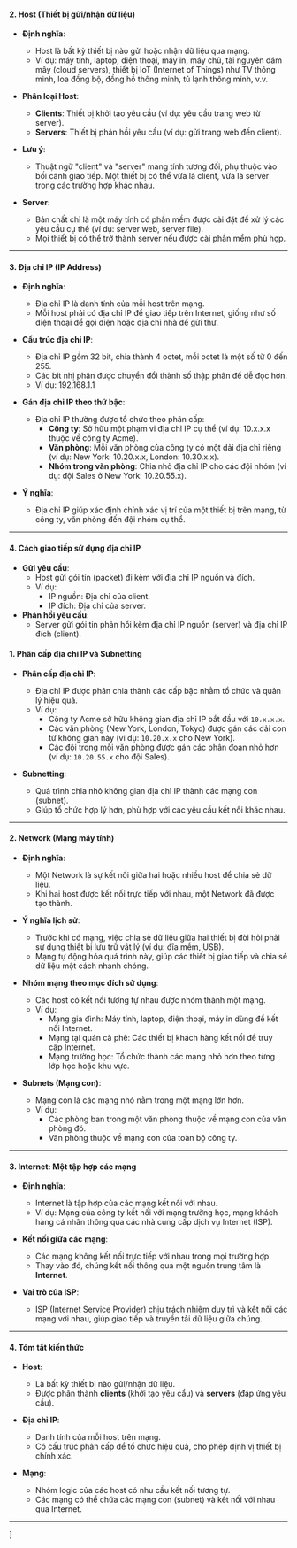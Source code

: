

#### **2. Host (Thiết bị gửi/nhận dữ liệu)**
- **Định nghĩa**: 
  - Host là bất kỳ thiết bị nào gửi hoặc nhận dữ liệu qua mạng.
  - Ví dụ: máy tính, laptop, điện thoại, máy in, máy chủ, tài nguyên đám mây (cloud servers), thiết bị IoT (Internet of Things) như TV thông minh, loa đồng bộ, đồng hồ thông minh, tủ lạnh thông minh, v.v.
  
- **Phân loại Host**:
  - **Clients**: Thiết bị khởi tạo yêu cầu (ví dụ: yêu cầu trang web từ server).
  - **Servers**: Thiết bị phản hồi yêu cầu (ví dụ: gửi trang web đến client).

- **Lưu ý**:
  - Thuật ngữ "client" và "server" mang tính tương đối, phụ thuộc vào bối cảnh giao tiếp. Một thiết bị có thể vừa là client, vừa là server trong các trường hợp khác nhau.

- **Server**:
  - Bản chất chỉ là một máy tính có phần mềm được cài đặt để xử lý các yêu cầu cụ thể (ví dụ: server web, server file).
  - Mọi thiết bị có thể trở thành server nếu được cài phần mềm phù hợp.

---

#### **3. Địa chỉ IP (IP Address)**

- **Định nghĩa**:

  - Địa chỉ IP là danh tính của mỗi host trên mạng.
  - Mỗi host phải có địa chỉ IP để giao tiếp trên Internet, giống như số điện thoại để gọi điện hoặc địa chỉ nhà để gửi thư.

- **Cấu trúc địa chỉ IP**:

  - Địa chỉ IP gồm 32 bit, chia thành 4 octet, mỗi octet là một số từ 0 đến 255.
  - Các bit nhị phân được chuyển đổi thành số thập phân để dễ đọc hơn.
  - Ví dụ: 192.168.1.1

- **Gán địa chỉ IP theo thứ bậc**:

  - Địa chỉ IP thường được tổ chức theo phân cấp:
    - **Công ty**: Sở hữu một phạm vi địa chỉ IP cụ thể (ví dụ: 10.x.x.x thuộc về công ty Acme).
    - **Văn phòng**: Mỗi văn phòng của công ty có một dải địa chỉ riêng (ví dụ: New York: 10.20.x.x, London: 10.30.x.x).
    - **Nhóm trong văn phòng**: Chia nhỏ địa chỉ IP cho các đội nhóm (ví dụ: đội Sales ở New York: 10.20.55.x).

- **Ý nghĩa**:
  - Địa chỉ IP giúp xác định chính xác vị trí của một thiết bị trên mạng, từ công ty, văn phòng đến đội nhóm cụ thể.

---

#### **4. Cách giao tiếp sử dụng địa chỉ IP**

- **Gửi yêu cầu**:
  - Host gửi gói tin (packet) đi kèm với địa chỉ IP nguồn và đích.
  - Ví dụ:
    - IP nguồn: Địa chỉ của client.
    - IP đích: Địa chỉ của server.
- **Phản hồi yêu cầu**:
  - Server gửi gói tin phản hồi kèm địa chỉ IP nguồn (server) và địa chỉ IP đích (client).



#### **1. Phân cấp địa chỉ IP và Subnetting**
- **Phân cấp địa chỉ IP**:
  - Địa chỉ IP được phân chia thành các cấp bậc nhằm tổ chức và quản lý hiệu quả.
  - Ví dụ:
    - Công ty Acme sở hữu không gian địa chỉ IP bắt đầu với `10.x.x.x`.
    - Các văn phòng (New York, London, Tokyo) được gán các dải con từ không gian này (ví dụ: `10.20.x.x` cho New York).
    - Các đội trong mỗi văn phòng được gán các phân đoạn nhỏ hơn (ví dụ: `10.20.55.x` cho đội Sales).

- **Subnetting**:
  - Quá trình chia nhỏ không gian địa chỉ IP thành các mạng con (subnet).
  - Giúp tổ chức hợp lý hơn, phù hợp với các yêu cầu kết nối khác nhau.

---

#### **2. Network (Mạng máy tính)**
- **Định nghĩa**:
  - Một Network là sự kết nối giữa hai hoặc nhiều host để chia sẻ dữ liệu.
  - Khi hai host được kết nối trực tiếp với nhau, một Network đã được tạo thành.
  
- **Ý nghĩa lịch sử**:
  - Trước khi có mạng, việc chia sẻ dữ liệu giữa hai thiết bị đòi hỏi phải sử dụng thiết bị lưu trữ vật lý (ví dụ: đĩa mềm, USB).
  - Mạng tự động hóa quá trình này, giúp các thiết bị giao tiếp và chia sẻ dữ liệu một cách nhanh chóng.

- **Nhóm mạng theo mục đích sử dụng**:
  - Các host có kết nối tương tự nhau được nhóm thành một mạng.
  - Ví dụ:
    - Mạng gia đình: Máy tính, laptop, điện thoại, máy in dùng để kết nối Internet.
    - Mạng tại quán cà phê: Các thiết bị khách hàng kết nối để truy cập Internet.
    - Mạng trường học: Tổ chức thành các mạng nhỏ hơn theo từng lớp học hoặc khu vực.

- **Subnets (Mạng con)**:
  - Mạng con là các mạng nhỏ nằm trong một mạng lớn hơn.
  - Ví dụ: 
    - Các phòng ban trong một văn phòng thuộc về mạng con của văn phòng đó.
    - Văn phòng thuộc về mạng con của toàn bộ công ty.

---

#### **3. Internet: Một tập hợp các mạng**
- **Định nghĩa**:
  - Internet là tập hợp của các mạng kết nối với nhau.
  - Ví dụ: Mạng của công ty kết nối với mạng trường học, mạng khách hàng cá nhân thông qua các nhà cung cấp dịch vụ Internet (ISP).

- **Kết nối giữa các mạng**:
  - Các mạng không kết nối trực tiếp với nhau trong mọi trường hợp.
  - Thay vào đó, chúng kết nối thông qua một nguồn trung tâm là **Internet**.

- **Vai trò của ISP**:
  - ISP (Internet Service Provider) chịu trách nhiệm duy trì và kết nối các mạng với nhau, giúp giao tiếp và truyền tải dữ liệu giữa chúng.

---

#### **4. Tóm tắt kiến thức**
- **Host**:
  - Là bất kỳ thiết bị nào gửi/nhận dữ liệu.
  - Được phân thành **clients** (khởi tạo yêu cầu) và **servers** (đáp ứng yêu cầu).

- **Địa chỉ IP**:
  - Danh tính của mỗi host trên mạng.
  - Có cấu trúc phân cấp để tổ chức hiệu quả, cho phép định vị thiết bị chính xác.

- **Mạng**:
  - Nhóm logic của các host có nhu cầu kết nối tương tự.
  - Các mạng có thể chứa các mạng con (subnet) và kết nối với nhau qua Internet.

---
]